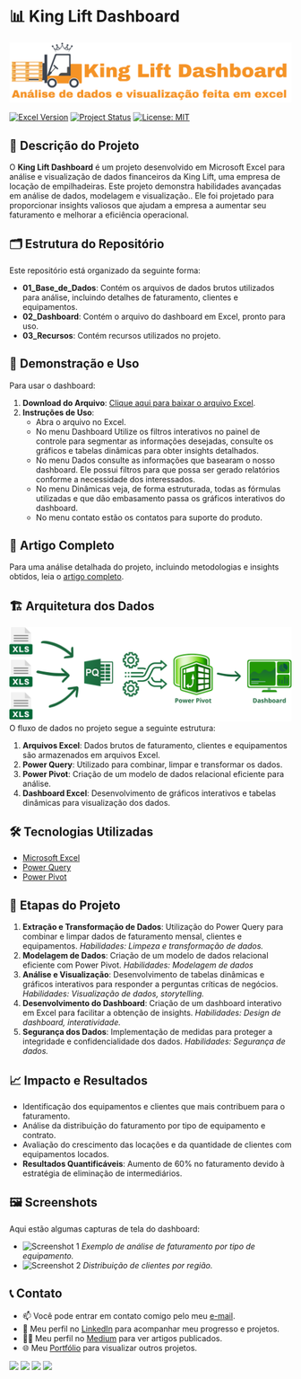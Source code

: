# 📊 King Lift Dashboard

<img src="03_Recursos/imagem_capa_repositorio.png">

[![Excel Version](https://img.shields.io/badge/Excel-2019-blue?logo=microsoft-excel&logoColor=white)](https://www.microsoft.com/en-us/microsoft-365/excel)
[![Project Status](https://img.shields.io/badge/Status-Complete-brightgreen)]()
[![License: MIT](https://img.shields.io/badge/License-MIT-yellow.svg)](https://opensource.org/licenses/MIT)

## 📝 Descrição do Projeto
O **King Lift Dashboard** é um projeto desenvolvido em Microsoft Excel para análise e visualização de dados financeiros da King Lift, uma empresa de locação de empilhadeiras. Este projeto demonstra habilidades avançadas em análise de dados, modelagem e visualização.. Ele foi projetado para proporcionar insights valiosos que ajudam a empresa a aumentar seu faturamento e melhorar a eficiência operacional.

## 🗂️ Estrutura do Repositório
Este repositório está organizado da seguinte forma:
- **01_Base_de_Dados**: Contém os arquivos de dados brutos utilizados para análise, incluindo detalhes de faturamento, clientes e equipamentos.
- **02_Dashboard**: Contém o arquivo do dashboard em Excel, pronto para uso.
- **03_Recursos**: Contém recursos utilizados no projeto.

## 💾 Demonstração e Uso
Para usar o dashboard:
1. **Download do Arquivo**: [Clique aqui para baixar o arquivo Excel](https://github.com/tnleite/projeto_king_lift/raw/main/02_Dashboard/dashboard_king_lift.xlsx).
2. **Instruções de Uso**: 
   - Abra o arquivo no Excel.
   - No menu Dashboard Utilize os filtros interativos no painel de controle para segmentar as informações desejadas, consulte os gráficos e tabelas dinâmicas para obter insights detalhados.
   - No menu Dados consulte as informações que basearam o nosso dashboard. Ele possui filtros para que possa ser gerado relatórios conforme a necessidade dos interessados.
   - No menu Dinâmicas veja, de forma estruturada, todas as fórmulas utilizadas e que dão embasamento passa os gráficos interativos do dashboard.
   - No menu contato estão os contatos para suporte do produto.

## 📖 Artigo Completo
Para uma análise detalhada do projeto, incluindo metodologias e insights obtidos, leia o [artigo completo](https://medium.com/@thiago.leit/king-lift-dashboard-c823dc3fcc56).

## 🏗️ Arquitetura dos Dados
<img src="03_Recursos/imagem_arquitetura_dados.png">
O fluxo de dados no projeto segue a seguinte estrutura:

1. **Arquivos Excel**: Dados brutos de faturamento, clientes e equipamentos são armazenados em arquivos Excel.
2. **Power Query**: Utilizado para combinar, limpar e transformar os dados.
3. **Power Pivot**: Criação de um modelo de dados relacional eficiente para análise.
4. **Dashboard Excel**: Desenvolvimento de gráficos interativos e tabelas dinâmicas para visualização dos dados.


## 🛠️ Tecnologias Utilizadas
- [Microsoft Excel](https://www.microsoft.com/en-us/microsoft-365/excel)
- [Power Query](https://docs.microsoft.com/en-us/power-query/power-query-what-is-power-query)
- [Power Pivot](https://support.microsoft.com/en-us/excel)

## 🔄 Etapas do Projeto
1. **Extração e Transformação de Dados**: Utilização do Power Query para combinar e limpar dados de faturamento mensal, clientes e equipamentos. *Habilidades: Limpeza e transformação de dados.*
2. **Modelagem de Dados**: Criação de um modelo de dados relacional eficiente com Power Pivot. *Habilidades: Modelagem de dados*
3. **Análise e Visualização**: Desenvolvimento de tabelas dinâmicas e gráficos interativos para responder a perguntas críticas de negócios. *Habilidades: Visualização de dados, storytelling.*
4. **Desenvolvimento do Dashboard**: Criação de um dashboard interativo em Excel para facilitar a obtenção de insights. *Habilidades: Design de dashboard, interatividade.*
5. **Segurança dos Dados**: Implementação de medidas para proteger a integridade e confidencialidade dos dados. *Habilidades: Segurança de dados.*

## 📈 Impacto e Resultados
- Identificação dos equipamentos e clientes que mais contribuem para o faturamento.
- Análise da distribuição do faturamento por tipo de equipamento e contrato.
- Avaliação do crescimento das locações e da quantidade de clientes com equipamentos locados.
- **Resultados Quantificáveis**: Aumento de 60% no faturamento devido à estratégia de eliminação de intermediários.

## 🖼️ Screenshots
Aqui estão algumas capturas de tela do dashboard:
- ![Screenshot 1](images/screenshot1.png)
  *Exemplo de análise de faturamento por tipo de equipamento.*
- ![Screenshot 2](images/screenshot2.png)
  *Distribuição de clientes por região.*
  
## 📞 Contato
- 📫 Você pode entrar em contato comigo pelo meu [e-mail](mailto:thiago.leit@hotmail.com).
- 💼 Meu perfil no [LinkedIn](https://www.linkedin.com/in/tnleite/) para acompanhar meu progresso e projetos.
- ✍🏻 Meu perfil no [Medium](https://medium.com/@thiago.leit) para ver artigos publicados.
- 🌐 Meu [Portfólio](https://thiagoleite.my.canva.site/) para visualizar outros projetos.

<p align="left">
<a href = "mailto:thiago.leit@hotmail.com"><img src="https://img.shields.io/badge/Email-DF0000?style=for-the-badge&amp;labelColor=212121&amp;logo=maildotru&logoColor=DF0000" target="_blank"></a>
<a href = "https://www.linkedin.com/in/tnleite/"><img src="https://img.shields.io/badge/LINKEDIN-0A66C2?style=for-the-badge&amp;labelColor=212121&amp;logo=linkedin&logoColor=0A66C2" target="_blank"></a>
<a href = "https://wa.me/+5521964105121"><img src="https://img.shields.io/badge/WHATSAPP-25D366?style=for-the-badge&amp;labelColor=212121&amp;logo=whatsapp&logoColor=25D366" target="_blank"></a>
<a href = "https://medium.com/@thiago.leit"><img src="https://img.shields.io/badge/MEDIUM-000000?style=for-the-badge&amp;labelColor=FFFFFF&amp;logo=medium&logoColor=000000" target="_blank"></a>
</p>
